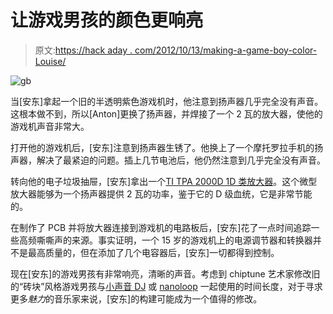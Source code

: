 # 让游戏男孩的颜色更响亮

> 原文:[https://hack aday . com/2012/10/13/making-a-game-boy-color-Louise/](https://hackaday.com/2012/10/13/making-a-game-boy-color-louder/)

![](../Images/e7558bbc08c901d365a8e7b81e8932e9.png "gb")

当[安东]拿起一个旧的半透明紫色游戏机时，他注意到扬声器几乎完全没有声音。这根本做不到，所以[Anton]更换了扬声器，并焊接了一个 2 瓦的放大器，使他的游戏机声音非常大。

打开他的游戏机后，[安东]注意到扬声器生锈了。他换上了一个摩托罗拉手机的扬声器，解决了最紧迫的问题。插上几节电池后，他仍然注意到几乎完全没有声音。

转向他的电子垃圾抽屉，[安东]拿出一个[TI TPA 2000D 1D 类放大器](http://www.ti.com/product/tpa2000d1)。这个微型放大器能够为一个扬声器提供 2 瓦的功率，鉴于它的 D 级血统，它是非常节能的。

在制作了 PCB 并将放大器连接到游戏机的电路板后，[安东]花了一点时间追踪一些高频嘶嘶声的来源。事实证明，一个 15 岁的游戏机上的电源调节器和转换器并不是最高质量的，但在添加了几个电容器后，[安东]一切都得到控制。

现在[安东]的游戏男孩有非常响亮，清晰的声音。考虑到 chiptune 艺术家修改旧的“砖块”风格游戏男孩与[小声音 DJ](http://littlesounddj.com/lsd/) 或 [nanoloop](http://www.nanoloop.com/) 一起使用的时间长度，对于寻求更多*魅力*的音乐家来说，[安东]的构建可能成为一个值得的修改。